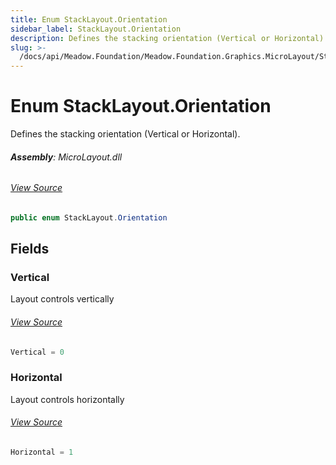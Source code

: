 ```yaml
---
title: Enum StackLayout.Orientation
sidebar_label: StackLayout.Orientation
description: Defines the stacking orientation (Vertical or Horizontal).
slug: >-
  /docs/api/Meadow.Foundation/Meadow.Foundation.Graphics.MicroLayout/StackLayout.Orientation
---
```

# Enum StackLayout.Orientation
Defines the stacking orientation (Vertical or Horizontal).

###### **Assembly**: MicroLayout.dll
###### [View Source](https://github.com/WildernessLabs/Meadow.Foundation.git/blob/develop/Source/Meadow.Foundation.Libraries_and_Frameworks/Graphics.MicroLayout/Driver/Layouts/StackLayout.cs#L11)
```csharp title="Declaration"
public enum StackLayout.Orientation
```
## Fields
### Vertical
Layout controls vertically
###### [View Source](https://github.com/WildernessLabs/Meadow.Foundation.git/blob/develop/Source/Meadow.Foundation.Libraries_and_Frameworks/Graphics.MicroLayout/Driver/Layouts/StackLayout.cs#L16)
```csharp title="Declaration"
Vertical = 0
```
### Horizontal
Layout controls horizontally
###### [View Source](https://github.com/WildernessLabs/Meadow.Foundation.git/blob/develop/Source/Meadow.Foundation.Libraries_and_Frameworks/Graphics.MicroLayout/Driver/Layouts/StackLayout.cs#L20)
```csharp title="Declaration"
Horizontal = 1
```
